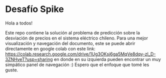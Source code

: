 # Desafío Spike

Hola a todos!

Este repo contiene la solución al problema de predicción sobre la desviación de precios en el sistema eléctrico chileno. Para una mejor visualización y navegación del documento, este se puede abrir directamente en google colab con este link: https://colab.research.google.com/drive/1Ug3OKsj6ga5MqVe8dqy-zl_D-3ZNHveT?usp=sharing en donde en su izquierda pueden encontrar un muy simpático panel de navegación :)
Espero que el enfoque que tomé les guste. 
